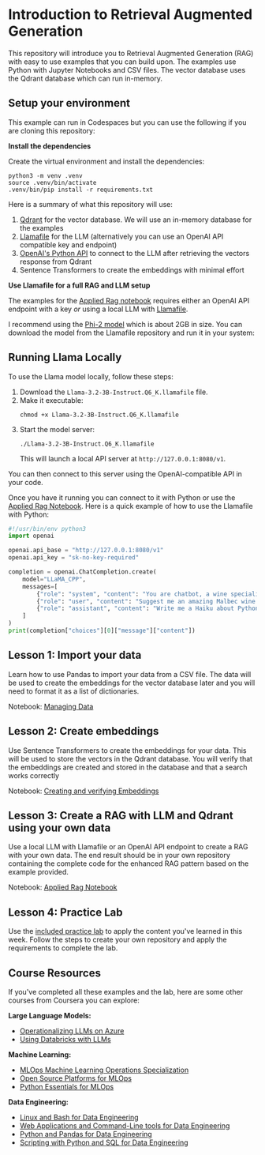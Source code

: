 # Introduction to Retrieval Augmented Generation

This repository will introduce you to Retrieval Augmented Generation (RAG) with
easy to use examples that you can build upon. The examples use Python with
Jupyter Notebooks and CSV files. The vector database uses the Qdrant database
which can run in-memory.

## Setup your environment

This example can run in Codespaces but you can use the following if you are
cloning this repository:

**Install the dependencies**

Create the virtual environment and install the dependencies:

```
python3 -m venv .venv
source .venv/bin/activate
.venv/bin/pip install -r requirements.txt
```

Here is a summary of what this repository will use:

1. [Qdrant](https://github.com/qdrant/qdrant) for the vector database. We will use an in-memory database for the examples
2. [Llamafile](https://github.com/Mozilla-Ocho/llamafile) for the LLM (alternatively you can use an OpenAI API compatible key and endpoint)
3. [OpenAI's Python API](https://pypi.org/project/openai/) to connect to the LLM after retrieving the vectors response from Qdrant
4. Sentence Transformers to create the embeddings with minimal effort

**Use Llamafile for a full RAG and LLM setup**

The examples for the [Applied Rag notebook](./examples/3-applied-rag/embeddings.ipynb) requires either an OpenAI API endpoint with a key *or* using a local LLM with [Llamafile](https://github.com/Mozilla-Ocho/llamafile).

I recommend using the [Phi-2 model](https://github.com/Mozilla-Ocho/llamafile?tab=readme-ov-file#other-example-llamafiles) which is about 2GB in size. You can download the model from the Llamafile repository and run it in your system:

## Running Llama Locally

To use the Llama model locally, follow these steps:

1. Download the `Llama-3.2-3B-Instruct.Q6_K.llamafile` file.
2. Make it executable:
   ```
   chmod +x Llama-3.2-3B-Instruct.Q6_K.llamafile
   ```
3. Start the model server:
   ```
   ./Llama-3.2-3B-Instruct.Q6_K.llamafile
   ```
   This will launch a local API server at `http://127.0.0.1:8080/v1`.

You can then connect to this server using the OpenAI-compatible API in your code.


Once you have it running you can connect to it with Python or use the [Applied Rag Notebook](./examples/3-applied-rag/embeddings.ipynb). Here is a quick example of how to use the Llamafile with Python:

```python
#!/usr/bin/env python3
import openai

openai.api_base = "http://127.0.0.1:8080/v1"
openai.api_key = "sk-no-key-required"

completion = openai.ChatCompletion.create(
    model="LLaMA_CPP",
    messages=[
        {"role": "system", "content": "You are chatbot, a wine specialist. Your top priority is to help guide users into selecting amazing wine and guide them with their requests."},
        {"role": "user", "content": "Suggest me an amazing Malbec wine from Argentina"},
        {"role": "assistant", "content": "Write me a Haiku about Python packaging"}
    ]
)
print(completion["choices"][0]["message"]["content"])
```

## Lesson 1: Import your data

Learn how to use Pandas to import your data from a CSV file. The data will be used to create the embeddings for the vector database later and you will need to format it as a list of dictionaries.

Notebook: [Managing Data](./examples/1-managing-data/example.ipynb)

## Lesson 2: Create embeddings

Use Sentence Transformers to create the embeddings for your data. This will be used to store the vectors in the Qdrant database. You will verify that the embeddings are created and stored in the database and that a search works correctly

Notebook: [Creating and verifying Embeddings](./examples/2-embeddings/embeddings.ipynb)

## Lesson 3: Create a RAG with LLM and Qdrant using your own data

Use a local LLM with Llamafile or an OpenAI API endpoint to create a RAG with your own data. The end result should be in your own repository containing the complete code for the enhanced RAG pattern based on the example provided.

Notebook: [Applied Rag Notebook](./examples/3-applied-rag/embeddings.ipynb)

## Lesson 4: Practice Lab

Use the [included practice lab](./lab.md) to apply the content you've learned in this week. Follow the steps to create your own repository and apply the requirements to complete the lab.


## Course Resources

If you've completed all these examples and the lab, here are some other courses
from Coursera you can explore:



**Large Language Models:**

- [Operationalizing LLMs on Azure](https://www.coursera.org/learn/llmops-azure)
- [Using Databricks with
  LLMs](https://www.coursera.org/learn/databricks-to-local-llms)

**Machine Learning:**

- [MLOps Machine Learning Operations Specialization](https://www.coursera.org/specializations/mlops-machine-learning-duke)
- [Open Source Platforms for MLOps](https://www.coursera.org/learn/open-source-platforms-duke)
- [Python Essentials for MLOps](https://www.coursera.org/learn/python-essentials-mlops-duke)

**Data Engineering:**

- [Linux and Bash for Data Engineering](https://www.coursera.org/learn/linux-and-bash-for-data-engineering-duke)
- [Web Applications and Command-Line tools for Data Engineering](https://www.coursera.org/learn/web-app-command-line-tools-for-data-engineering-duke)
- [Python and Pandas for Data Engineering](https://www.coursera.org/learn/python-and-pandas-for-data-engineering-duke)
- [Scripting with Python and SQL for Data Engineering](https://www.coursera.org/learn/scripting-with-python-sql-for-data-engineering-duke)
